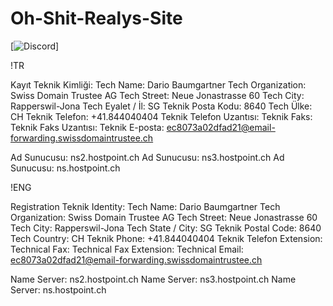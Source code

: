 # Oh-Shit-Realys-Site


[![Discord](https://cdn.discordapp.com/attachments/820010732245483620/845623231205212190/ez.PNG)]

!TR 

Kayıt Teknik Kimliği:
Tech Name: Dario Baumgartner
Tech Organization: Swiss Domain Trustee AG
Tech Street: Neue Jonastrasse 60
Tech City: Rapperswil-Jona 
Tech Eyalet / İl: SG
Teknik Posta Kodu: 8640
Tech Ülke: CH
Teknik Telefon: +41.844040404
Teknik Telefon Uzantısı:
Teknik Faks:   
Teknik Faks Uzantısı: 
Teknik E-posta: ec8073a02dfad21@email-forwarding.swissdomaintrustee.ch

Ad Sunucusu: ns2.hostpoint.ch
Ad Sunucusu: ns3.hostpoint.ch
Ad Sunucusu: ns.hostpoint.ch

!ENG


Registration Teknik Identity: Tech Name: Dario Baumgartner Tech Organization: Swiss Domain Trustee AG Tech Street: Neue Jonastrasse 60 Tech City: Rapperswil-Jona Tech State / City: SG Teknik Postal Code: 8640 Tech Country: CH Teknik Phone: +41.844040404 Teknik Telefon Extension: Technical Fax:
Technical Fax Extension: Technical Email: ec8073a02dfad21@email-forwarding.swissdomaintrustee.ch

Name Server: ns2.hostpoint.ch Name Server: ns3.hostpoint.ch Name Server: ns.hostpoint.ch
